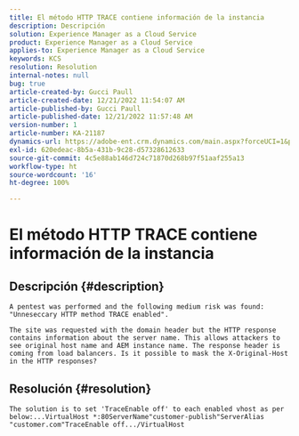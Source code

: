 ```yaml
---
title: El método HTTP TRACE contiene información de la instancia
description: Descripción
solution: Experience Manager as a Cloud Service
product: Experience Manager as a Cloud Service
applies-to: Experience Manager as a Cloud Service
keywords: KCS
resolution: Resolution
internal-notes: null
bug: true
article-created-by: Gucci Paull
article-created-date: 12/21/2022 11:54:07 AM
article-published-by: Gucci Paull
article-published-date: 12/21/2022 11:57:48 AM
version-number: 1
article-number: KA-21187
dynamics-url: https://adobe-ent.crm.dynamics.com/main.aspx?forceUCI=1&pagetype=entityrecord&etn=knowledgearticle&id=7ddcbc24-2681-ed11-81ac-6045bd006704
exl-id: 620edeac-8b5a-431b-9c28-d57328612633
source-git-commit: 4c5e88ab146d724c71870d268b97f51aaf255a13
workflow-type: ht
source-wordcount: '16'
ht-degree: 100%

---
```


# El método HTTP TRACE contiene información de la instancia

## Descripción {#description}





```
A pentest was performed and the following medium risk was found: "Unneseccary HTTP method TRACE enabled".

The site was requested with the domain header but the HTTP response contains information about the server name. This allows attackers to see original host name and AEM instance name. The response header is coming from load balancers. Is it possible to mask the X-Original-Host in the HTTP responses?
```



## Resolución {#resolution}





```
The solution is to set 'TraceEnable off' to each enabled vhost as per below:...VirtualHost *:80ServerName"customer-publish"ServerAlias "customer.com"TraceEnable off.../VirtualHost
```
